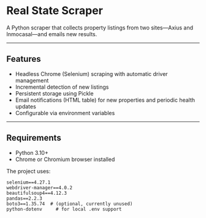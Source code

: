 # Real State Scraper

A Python scraper that collects property listings from two sites—Axius and Inmocasal—and emails new results.

---

## Features

- Headless Chrome (Selenium) scraping with automatic driver management  
- Incremental detection of new listings  
- Persistent storage using Pickle  
- Email notifications (HTML table) for new properties and periodic health updates  
- Configurable via environment variables  

---

## Requirements

- Python 3.10+  
- Chrome or Chromium browser installed  

The project uses:
```text
selenium==4.27.1
webdriver-manager==4.0.2
beautifulsoup4==4.12.3
pandas==2.2.3
boto3==1.35.74  # (optional, currently unused)
python-dotenv     # for local .env support
